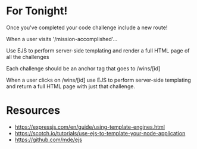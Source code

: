 # For Tonight!

Once you've completed your code challenge include a new route!

When a user visits '/mission-accomplished'...

Use EJS to perform server-side templating and render a full HTML page of all the challenges

Each challenge should be an anchor tag that goes to /wins/[id]

When a user clicks on /wins/[id] use EJS to perform server-side templating and return a full HTML
page with just that challenge.

# Resources
- https://expressjs.com/en/guide/using-template-engines.html
- https://scotch.io/tutorials/use-ejs-to-template-your-node-application
- https://github.com/mde/ejs
